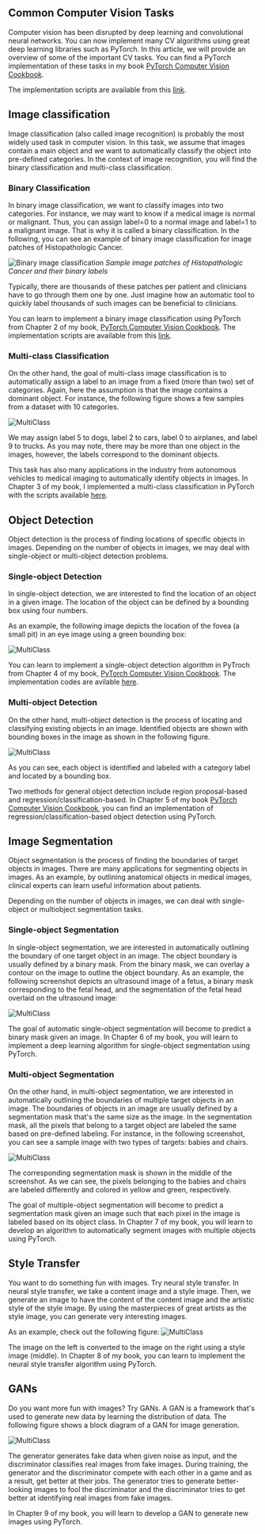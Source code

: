 
## Common Computer Vision Tasks

Computer vision has been disrupted by deep learning and convolutional neural networks. You can now implement many CV algorithms
using great deep learning libraries such as PyTorch. In this article, we will provide an overview of some of the important CV tasks. You can find a PyTorch implementation of these tasks in my book [PyTorch Computer Vision Cookbook](https://www.amazon.com/PyTorch-Computer-Vision-Cookbook-computer/dp/1838644830/ref=sr_1_2_sspa?dchild=1&keywords=computer+vision+cookbook&qid=1592198268&sr=8-2-spons&psc=1&spLa=ZW5jcnlwdGVkUXVhbGlmaWVyPUEzUEVPNEI1REE4WTBQJmVuY3J5cHRlZElkPUEwODI5NjUxMlQ2T0ZCSEkxNTg4NiZlbmNyeXB0ZWRBZElkPUEwODQ0NjgxQTdaRDhYQjdXWFFQJndpZGdldE5hbWU9c3BfYXRmJmFjdGlvbj1jbGlja1JlZGlyZWN0JmRvTm90TG9nQ2xpY2s9dHJ1ZQ==). 

The implementation scripts are available from this [link](https://github.com/PacktPublishing/PyTorch-Computer-Vision-Cookbook).


## Image classification
Image classification (also called image recognition) is probably the most widely used task in computer
vision. In this task, we assume that images contain a main object and we want to automatically classify the object into pre-defined categories. In the context of image recognition, you will find the binary classification
and multi-class classification. 

### Binary Classification
In binary image classification, we want to classify images into two categories. For
instance, we may want to know if a medical image is normal or malignant. Thus, you can assign label=0 to a normal image and 
label=1 to a malignant image. That is why it is called a binary classification. In the following, you can see an example of binary image classification for image patches of Histopathologic Cancer.

![Binary image classification](/images/cv_overview/binary_image_classification.png)
*Sample image patches of Histopathologic Cancer and their binary labels*

Typically, there are thousands of these patches per patient and clinicians have to go through them one by one. Just imagine
how an automatic tool to quickly label thousands of such images can be beneficial to clinicians.

You can learn to implement a binary image classification using PyTorch from Chapter 2 of my book, [PyTorch Computer Vision Cookbook](https://www.amazon.com/PyTorch-Computer-Vision-Cookbook-computer/dp/1838644830/ref=sr_1_2_sspa?dchild=1&keywords=computer+vision+cookbook&qid=1592198268&sr=8-2-spons&psc=1&spLa=ZW5jcnlwdGVkUXVhbGlmaWVyPUEzUEVPNEI1REE4WTBQJmVuY3J5cHRlZElkPUEwODI5NjUxMlQ2T0ZCSEkxNTg4NiZlbmNyeXB0ZWRBZElkPUEwODQ0NjgxQTdaRDhYQjdXWFFQJndpZGdldE5hbWU9c3BfYXRmJmFjdGlvbj1jbGlja1JlZGlyZWN0JmRvTm90TG9nQ2xpY2s9dHJ1ZQ==). The implementation scripts are available from this [link](https://github.com/PacktPublishing/PyTorch-Computer-Vision-Cookbook/tree/master/Chapter02).
 


### Multi-class Classification
On the other hand, the goal of multi-class image classification is to automatically assign a label to an image from a fixed (more than two) set of categories. Again, here the assumption is that the image contains a dominant object. 
For instance, the following figure shows a few samples from a dataset with 10 categories.

![MultiClass](/images/cv_overview/multiclass.png)

We may assign label 5 to dogs, label 2 to cars, label 0 to airplanes, and label 9 to trucks. As you may note, there may be more than
one object in the images, however, the labels correspond to the dominant objects.

This task has also many applications in the industry from autonomous vehicles to medical imaging to automatically identify objects in images. In Chapter 3 of my book, I implemented a multi-class classification in PyTorch with the scripts available [here](https://github.com/PacktPublishing/PyTorch-Computer-Vision-Cookbook/tree/master/Chapter03). 


## Object Detection
Object detection is the process of finding locations of specific objects in images. Depending
on the number of objects in images, we may deal with single-object or multi-object
detection problems. 

### Single-object Detection
In single-object detection, we are interested to find the location of an object in a given image. The location of the object can be defined by a bounding box using four numbers.

As an example, the following image depicts the location of the fovea (a small pit) in an
eye image using a green bounding box:

![MultiClass](/images/cv_overview/singleobject.png)

You can learn to implement a single-object detection algorithm in PyTroch from Chapter 4 of my book, [PyTorch Computer Vision Cookbook](https://www.amazon.com/PyTorch-Computer-Vision-Cookbook-computer/dp/1838644830/ref=sr_1_2_sspa?dchild=1&keywords=computer+vision+cookbook&qid=1592198268&sr=8-2-spons&psc=1&spLa=ZW5jcnlwdGVkUXVhbGlmaWVyPUEzUEVPNEI1REE4WTBQJmVuY3J5cHRlZElkPUEwODI5NjUxMlQ2T0ZCSEkxNTg4NiZlbmNyeXB0ZWRBZElkPUEwODQ0NjgxQTdaRDhYQjdXWFFQJndpZGdldE5hbWU9c3BfYXRmJmFjdGlvbj1jbGlja1JlZGlyZWN0JmRvTm90TG9nQ2xpY2s9dHJ1ZQ==).
The implementation codes are avilable [here](https://github.com/PacktPublishing/PyTorch-Computer-Vision-Cookbook/tree/master/Chapter04).


### Multi-object Detection
On the other hand, multi-object detection is the process of locating and classifying existing objects in an image.
Identified objects are shown with bounding boxes in the image as shown in the following figure. 


![MultiClass](/images/cv_overview/multiObjectDetection.png)

As you can see, each object is identified and labeled with a category label and located by a bounding box.

Two methods for general object detection include region proposal-based and regression/classification-based. In Chapter 5 of my book [PyTorch Computer Vision Cookbook](https://www.amazon.com/PyTorch-Computer-Vision-Cookbook-computer/dp/1838644830/ref=sr_1_2_sspa?dchild=1&keywords=computer+vision+cookbook&qid=1592198268&sr=8-2-spons&psc=1&spLa=ZW5jcnlwdGVkUXVhbGlmaWVyPUEzUEVPNEI1REE4WTBQJmVuY3J5cHRlZElkPUEwODI5NjUxMlQ2T0ZCSEkxNTg4NiZlbmNyeXB0ZWRBZElkPUEwODQ0NjgxQTdaRDhYQjdXWFFQJndpZGdldE5hbWU9c3BfYXRmJmFjdGlvbj1jbGlja1JlZGlyZWN0JmRvTm90TG9nQ2xpY2s9dHJ1ZQ==), you can find an implementation of regression/classification-based object detection using PyTorch.



## Image Segmentation
Object segmentation is the process of finding the boundaries of target objects in
images. There are many applications for segmenting objects in images. As an example, by
outlining anatomical objects in medical images, clinical experts can learn useful information
about patients.

Depending on the number of objects in images, we can deal with single-object or multiobject
segmentation tasks. 

### Single-object Segmentation 
In single-object segmentation, we are interested in automatically outlining the boundary of one target object in an image.
The object boundary is usually defined by a binary mask. From the binary mask, we can
overlay a contour on the image to outline the object boundary. As an example, the
following screenshot depicts an ultrasound image of a fetus, a binary mask corresponding
to the fetal head, and the segmentation of the fetal head overlaid on the ultrasound image:

![MultiClass](/images/cv_overview/segmentation.png)

The goal of automatic single-object segmentation will become to predict a binary mask
given an image. In Chapter 6 of my book, you will learn to implement a deep learning algorithm for single-object segmentation using PyTorch.


### Multi-object Segmentation
On the other hand, in multi-object segmentation, we are interested in automatically outlining
the boundaries of multiple target objects in an image. The boundaries of objects in an image are usually defined by a segmentation mask that's the same size as the image. In the segmentation mask, all the pixels that belong to a target
object are labeled the same based on pre-defined labeling. For instance, in the following
screenshot, you can see a sample image with two types of targets: babies and chairs.

![MultiClass](/images/cv_overview/msegmentation.png)

The corresponding segmentation mask is shown in the middle of the screenshot. As we can see,
the pixels belonging to the babies and chairs are labeled differently and colored in yellow
and green, respectively.

The goal of multiple-object segmentation will become to predict a segmentation mask given
an image such that each pixel in the image is labeled based on its object class. In 
Chapter 7 of my book, you will learn to develop an algorithm to automatically segment images with multiple objects using PyTorch. 


## Style Transfer
You want to do something fun with images. Try neural style transfer. In neural style transfer, we take a content image and a style image. Then, we generate an image to have the content of the content image and the artistic style of the style image.
By using the masterpieces of great artists as the style image, you can 
generate very interesting images.

As an example, check out the following figure:
![MultiClass](/images/cv_overview/styletransfer.png)

The image on the left is converted to the image on the right using a style image (middle).
In Chapter 8 of my book, you can learn to implement the neural style transfer algorithm using PyTorch. 


## GANs
Do you want more fun with images? Try GANs. A GAN is a framework that's used to generate new data by learning the distribution of data. 
The following figure shows a block diagram of a GAN for image generation.

![MultiClass](/images/cv_overview/gan.png)

The generator generates fake data when given noise as
input, and the discriminator classifies real images from fake images. During training, the
generator and the discriminator compete with each other in a game and as a result, get
better at their jobs. The generator tries to generate better-looking images to fool the
discriminator and the discriminator tries to get better at identifying real images from fake
images.

In Chapter 9 of my book, you will learn to develop a GAN to generate new images using PyTorch.


